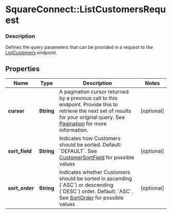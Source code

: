 # SquareConnect::ListCustomersRequest

### Description

Defines the query parameters that can be provided in a request to the [ListCustomers](#endpoint-listcustomers) endpoint.

## Properties
Name | Type | Description | Notes
------------ | ------------- | ------------- | -------------
**cursor** | **String** | A pagination cursor returned by a previous call to this endpoint. Provide this to retrieve the next set of results for your original query.  See [Pagination](/basics/api101/pagination) for more information. | [optional] 
**sort_field** | **String** | Indicates how Customers should be sorted. Default: &#x60;DEFAULT&#x60;. See [CustomerSortField](#type-customersortfield) for possible values | [optional] 
**sort_order** | **String** | Indicates whether Customers should be sorted in ascending (&#x60;ASC&#x60;) or descending (&#x60;DESC&#x60;) order. Default: &#x60;ASC&#x60;. See [SortOrder](#type-sortorder) for possible values | [optional] 


